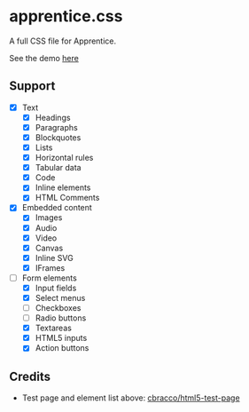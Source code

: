 # apprentice.css
A full CSS file for Apprentice.

See the demo [here](https://Camroku.github.io/apprentice.css/)

## Support
 - [x] Text
   - [x] Headings
   - [x] Paragraphs
   - [x] Blockquotes
   - [x] Lists
   - [x] Horizontal rules
   - [x] Tabular data
   - [x] Code
   - [x] Inline elements
   - [x] HTML Comments
 - [x] Embedded content
   - [x] Images
   - [x] Audio
   - [x] Video
   - [x] Canvas
   - [x] Inline SVG
   - [x] IFrames
 - [ ] Form elements
   - [x] Input fields
   - [x] Select menus
   - [ ] Checkboxes
   - [ ] Radio buttons
   - [x] Textareas
   - [x] HTML5 inputs
   - [x] Action buttons

## Credits
* Test page and element list above: [cbracco/html5-test-page](https://github.com/cbracco/html5-test-page)